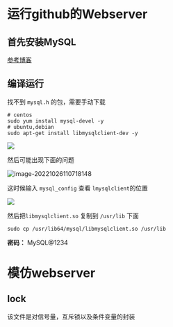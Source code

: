 # 运行github的Webserver

## 首先安装MySQL

[参考博客](https://blog.csdn.net/lyouhuan/article/details/124868523)

## 编译运行

找不到 `mysql.h` 的包，需要手动下载

```Shell
# centos
sudo yum install mysql-devel -y
# ubuntu,debian
sudo apt-get install libmysqlclient-dev -y 
```

![](https://cdn.jsdelivr.net/gh/vaesong/Images//20221026104331.png)

然后可能出现下面的问题

![image-20221026110718148](/home/vaesong/.config/Typora/typora-user-images/image-20221026110718148.png)

这时候输入 `mysql_config` 查看 `lmysqlclient`的位置

![](https://cdn.jsdelivr.net/gh/vaesong/Images//20221026110859.png)

然后把`libmysqlclient.so` 复制到 `/usr/lib` 下面

```Shell
sudo cp /usr/lib64/mysql/libmysqlclient.so /usr/lib
```

**密码：** MySQL@1234



# 模仿webserver

## lock

该文件是对信号量，互斥锁以及条件变量的封装
